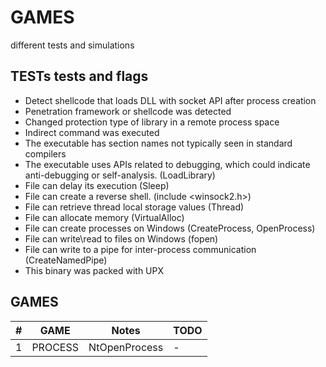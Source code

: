 # GAMES
different tests and simulations

TESTs tests and flags
---------------------------
* Detect shellcode that loads DLL with socket API after process creation
* Penetration framework or shellcode was detected
* Changed protection type of library in a remote process space
* Indirect command was executed
* The executable has section names not typically seen in standard compilers
* The executable uses APIs related to debugging, which could indicate anti-debugging or self-analysis. (LoadLibrary)
* File can delay its execution (Sleep)
* File can create a reverse shell. (include <winsock2.h>)
* File can retrieve thread local storage values (Thread)
* File can allocate memory (VirtualAlloc)
* File can create processes on Windows (CreateProcess, OpenProcess)
* File can write\read to files on Windows (fopen)
* File can write to a pipe for inter-process communication (CreateNamedPipe)
* This binary was packed with UPX

GAMES
---------------------------
|#| GAME| Notes| TODO|
|---| --------------------------- | -------------------------- |-------------------|
|1| PROCESS| NtOpenProcess|-|
